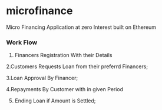 # microfinance
Micro Financing Application at zero Interest built on Ethereum



### Work Flow

1. Financers Registration With their Details

2.Customers Requests Loan from their preferrd Financers;

3.Loan Approval By Financer;

4.Repayments By Customer with in given Period

5. Ending Loan if Amount is Settled;
